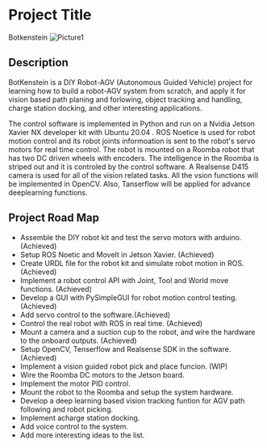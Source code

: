 # Project Title

Botkenstein
![Picture1](https://user-images.githubusercontent.com/49855242/204385830-e347e0d9-866e-4077-afce-17e1a7e56246.png)

## Description

BotKenstein is a DIY Robot-AGV (Autonomous Guided Vehicle) project for learning how to build a robot-AGV system from scratch, and apply it for vision based path planing and forlowing, object tracking and handling, charge station docking, and other interesting applications. 

The control software is implemented in Python and run on a Nvidia Jetson Xavier NX developer kit with Ubuntu 20.04 . ROS Noetice is used for robot motion control and its robot joints informoation is sent to the robot's servo motors for real time control. The robot is mounted on a Roomba robot that has two DC driven wheels with encoders. The intelligence in the Roomba is striped out and it is controled by the control software. A Realsense D415 camera is used for all of the vision related tasks. All the vsion functions will be implemented in OpenCV. Also, Tanserflow will be applied for advance deeplearning functions. 


## Project Road Map
* Assemble the DIY robot kit and test the servo motors with arduino. (Achieved)
* Setup ROS Noetic and MoveIt in Jetson Xavier. (Achieved)
* Create URDL file for the robot kit and simulate robot motion in ROS. (Achieved)
* Implement a robot control API with Joint, Tool and World move functions. (Achieved)
* Develop a GUI with PySimpleGUI for robot motion control testing. (Achieved)
* Add servo control to the software.(Achieved)
* Control the real robot with ROS in real time. (Achieved)
* Mount a camera and a suction cup to the robot, and wire the hardware to the onboard outputs. (Achieved)
* Setup OpenCV, Tenserflow and Realsense SDK in the software. (Achieved)
* Implement a vision guided robot pick and place funcion. (WIP)
* Wire the Roomba DC motors to the Jetson board.
* Implement the motor PID control.
* Mount the robot to the Roomba and setup the system hardware. 
* Develop a deep learning based vision tracking funtion for AGV path following and robot picking. 
* Implement acharge station docking. 
* Add voice control to the system.
* Add more interesting ideas to the list. 

